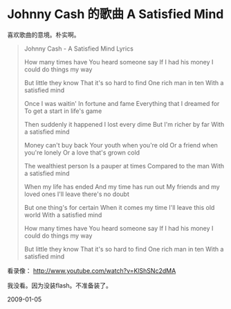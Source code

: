 # Johnny Cash 的歌曲 A Satisfied Mind

喜欢歌曲的意境。朴实啊。

> Johnny Cash - A Satisfied Mind Lyrics
> 
> How many times have
> You heard someone say
> If I had his money
> I could do things my way
> 
> But little they know
> That it's so hard to find
> One rich man in ten
> With a satisfied mind
> 
> Once I was waitin'
> In fortune and fame 
> Everything that I dreamed for
> To get a start in life's game 
> 
> Then suddenly it happened
> I lost every dime 
> But I'm richer by far
> With a satisfied mind 
> 
> Money can't buy back
> Your youth when you're old
> Or a friend when you're lonely
> Or a love that's grown cold
> 
> The wealthiest person
> Is a pauper at times
> Compared to the man
> With a satisfied mind
> 
> When my life has ended
> And my time has run out
> My friends and my loved ones
> I'll leave there's no doubt
> 
> But one thing's for certain
> When it comes my time
> I'll leave this old world
> With a satisfied mind
> 
> How many times have
> You heard someone say
> If I had his money
> I could do things my way
> 
> But little they know
> That it's so hard to find
> One rich man in ten
> With a satisfied mind

看录像： <http://www.youtube.com/watch?v=KlShSNc2dMA>

我没看。因为没装flash。不准备装了。

2009-01-05